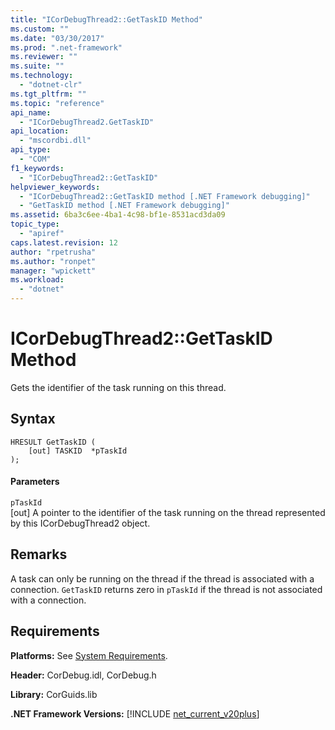 ```yaml
---
title: "ICorDebugThread2::GetTaskID Method"
ms.custom: ""
ms.date: "03/30/2017"
ms.prod: ".net-framework"
ms.reviewer: ""
ms.suite: ""
ms.technology: 
  - "dotnet-clr"
ms.tgt_pltfrm: ""
ms.topic: "reference"
api_name: 
  - "ICorDebugThread2.GetTaskID"
api_location: 
  - "mscordbi.dll"
api_type: 
  - "COM"
f1_keywords: 
  - "ICorDebugThread2::GetTaskID"
helpviewer_keywords: 
  - "ICorDebugThread2::GetTaskID method [.NET Framework debugging]"
  - "GetTaskID method [.NET Framework debugging]"
ms.assetid: 6ba3c6ee-4ba1-4c98-bf1e-8531acd3da09
topic_type: 
  - "apiref"
caps.latest.revision: 12
author: "rpetrusha"
ms.author: "ronpet"
manager: "wpickett"
ms.workload: 
  - "dotnet"
---
```

# ICorDebugThread2::GetTaskID Method
Gets the identifier of the task running on this thread.  
  
## Syntax  
  
```  
HRESULT GetTaskID (  
    [out] TASKID  *pTaskId  
);  
```  
  
#### Parameters  
 `pTaskId`  
 [out] A pointer to the identifier of the task running on the thread represented by this ICorDebugThread2 object.  
  
## Remarks  
 A task can only be running on the thread if the thread is associated with a connection. `GetTaskID` returns zero in `pTaskId` if the thread is not associated with a connection.  
  
## Requirements  
 **Platforms:** See [System Requirements](../../../../docs/framework/get-started/system-requirements.md).  
  
 **Header:** CorDebug.idl, CorDebug.h  
  
 **Library:** CorGuids.lib  
  
 **.NET Framework Versions:** [!INCLUDE [net_current_v20plus](../../../../includes/net-current-v20plus-md.md)]
